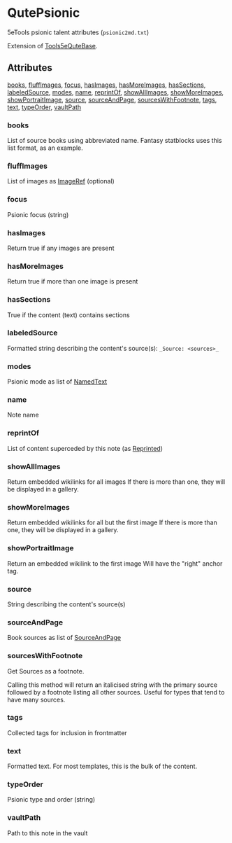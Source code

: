 # QutePsionic

5eTools psionic talent attributes (`psionic2md.txt`)

Extension of [Tools5eQuteBase](Tools5eQuteBase.md).

## Attributes

[books](#books), [fluffImages](#fluffimages), [focus](#focus), [hasImages](#hasimages), [hasMoreImages](#hasmoreimages), [hasSections](#hassections), [labeledSource](#labeledsource), [modes](#modes), [name](#name), [reprintOf](#reprintof), [showAllImages](#showallimages), [showMoreImages](#showmoreimages), [showPortraitImage](#showportraitimage), [source](#source), [sourceAndPage](#sourceandpage), [sourcesWithFootnote](#sourceswithfootnote), [tags](#tags), [text](#text), [typeOrder](#typeorder), [vaultPath](#vaultpath)


### books

List of source books using abbreviated name. Fantasy statblocks uses this list format, as an example.

### fluffImages

List of images as [ImageRef](../ImageRef.md) (optional)

### focus

Psionic focus (string)

### hasImages

Return true if any images are present

### hasMoreImages

Return true if more than one image is present

### hasSections

True if the content (text) contains sections

### labeledSource

Formatted string describing the content's source(s): `_Source: <sources>_`

### modes

Psionic mode as list of [NamedText](../NamedText.md)

### name

Note name

### reprintOf

List of content superceded by this note (as [Reprinted](../Reprinted.md))

### showAllImages

Return embedded wikilinks for all images
If there is more than one, they will be displayed in a gallery.

### showMoreImages

Return embedded wikilinks for all but the first image
If there is more than one, they will be displayed in a gallery.

### showPortraitImage

Return an embedded wikilink to the first image
Will have the "right" anchor tag.

### source

String describing the content's source(s)

### sourceAndPage

Book sources as list of [SourceAndPage](../SourceAndPage.md)

### sourcesWithFootnote

Get Sources as a footnote.

Calling this method will return an italicised string with the primary source
followed by a footnote listing all other sources. Useful for types
that tend to have many sources.

### tags

Collected tags for inclusion in frontmatter

### text

Formatted text. For most templates, this is the bulk of the content.

### typeOrder

Psionic type and order (string)

### vaultPath

Path to this note in the vault
